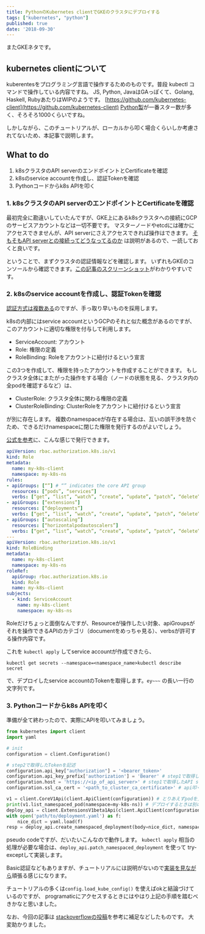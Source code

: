 ```yaml
---
title: PythonのKubernetes clientでGKEのクラスタにデプロイする
tags: ["kubernetes", "python"]
published: true
date: '2018-09-30'
---
```


またGKEネタです。

## kubernetes clientについて

kuberentesをプログラミング言語で操作するためのものです。普段 kubectl コマンドで操作している内容ですね。
JS, Python, JavaはGAっぽくて、Golang, Haskell, RubyあたりはWIPのようです。
[https://github.com/kubernetes-client](https://github.com/kubernetes-client)
[Python製](https://github.com/kubernetes-client/python)が一番スター数が多く、そろそろ1000くらいですね。

しかしながら、このチュートリアルが、ローカルから叩く場合くらいしか考慮されてないため、本記事で説明します。

## What to do

1. k8sクラスタのAPI serverのエンドポイントとCertificateを確認
2. k8sのservice accountを作成し、認証Tokenを確認
3. Pythonコードからk8s APIを叩く

### 1\. k8sクラスタのAPI serverのエンドポイントとCertificateを確認

最初完全に勘違いしていたんですが、GKE上にあるk8sクラスタへの接続にGCPのサービスアカウントなどは一切不要です。
マスターノードやetcdには確かにアクセスできませんが、API serverにさえアクセスできれば操作はできます。
[そもそもAPI serverとの接続ってどうなってるのか](https://kubernetes.io/docs/tasks/administer-cluster/access-cluster-api/) は説明があるので、一読しておくと良いです。

ということで、まずクラスタの認証情報などを確認します。
いずれもGKEのコンソールから確認できます。[この記事のスクリーンショット](https://qiita.com/zaru/items/bf5b4e60ad4d67be8bea)がわかりやすいです。

### 2\. k8sのservice accountを作成し、認証Tokenを確認

[認証方式は複数ある](https://kubernetes.io/docs/reference/access-authn-authz/authentication/)のですが、手っ取り早いものを採用します。

k8sの内部にはservice accountというGCPのそれと似た概念があるのですが、このアカウントに適切な権限を付与して利用します。

* ServiceAccount: アカウント
* Role: 権限の定義
* RoleBinding: Roleをアカウントに紐付けるという宣言

この3つを作成して、権限を持ったアカウントを作成することができます。
もしクラスタ全体にまたがった操作をする場合（ノードの状態を見る、クラスタ内の全podを確認するなど）は、

* ClusterRole: クラスタ全体に関わる権限の定義
* ClusterRoleBinding: ClusterRoleをアカウントに紐付けるという宣言

が別に存在します。
複数のnamespaceが存在する場合は、互いの誤干渉を防ぐため、できるだけnamespaceに閉じた権限を発行するのがよいでしょう。

[公式を参考](https://kubernetes.io/docs/reference/access-authn-authz/rbac/)に、こんな感じで発行できます。

```yaml
apiVersion: rbac.authorization.k8s.io/v1
kind: Role
metadata:
  name: my-k8s-client
  namespace: my-k8s-ns
rules:
- apiGroups: [“”] # “” indicates the core API group
  resources: [“pods”, “services”]
  verbs: [“get”, “list”, “watch”, “create”, “update”, “patch”, “delete”]
- apiGroups: [“extensions”]
  resources: [“deployments”]
  verbs: [“get”, “list”, “watch”, “create”, “update”, “patch”, “delete”]
- apiGroups: [“autoscaling”]
  resources: [“horizontalpodautoscalers”]
  verbs: [“get”, “list”, “watch”, “create”, “update”, “patch”, “delete”]
---
apiVersion: rbac.authorization.k8s.io/v1
kind: RoleBinding
metadata:
  name: my-k8s-client
  namespace: my-k8s-ns
roleRef:
  apiGroup: rbac.authorization.k8s.io
  kind: Role
  name: my-k8s-client
subjects:
  - kind: ServiceAccount
    name: my-k8s-client
    namespace: my-k8s-ns
```

Roleだけちょっと面倒なんですが、Resourceが操作したい対象、apiGroupsがそれを操作できるAPIのカテゴリ（documentをめっちゃ見る）、verbsが許可する操作内容です。

これを `kubectl apply` してservice accountが作成できたら、

```
kubectl get secrets --namespace=<namespace_name>kubectl describe secret
```

で、デプロイしたservice accountのTokenを取得します。`ey~~~` の長い一行の文字列です。

### 3\. Pythonコードからk8s APIを叩く

準備が全て終わったので、実際にAPIを叩いてみましょう。

```python
from kubernetes import client
import yaml

# init
configuration = client.Configuration()

# step2で取得したTokenを記述
configuration.api_key["authorization"] = '<bearer_token>' 
configuration.api_key_prefix['authorization'] = 'Bearer' # step1で取得したAPI serverのエンドポイント 
configuration.host = 'https://<ip_of_api_server>' # step1で取得したAPI serverのCertificate。文字列では渡せなさそう 
configuration.ssl_ca_cert = '<path_to_cluster_ca_certificate>' # api叩くインスタンス生成 

v1 = client.CoreV1Api(client.ApiClient(configuration)) # とりあえずpodを見てみる 
print(v1.list_namespaced_pod(namespace=my-k8s-ns)) # デプロイするときは別のapiインスタンス。まだbetaを使っている 
deploy_api = client.ExtensionsV1beta1Api(client.ApiClient(configuration)) # 定義したyamlを使ってdeploymentを作成 
with open('path/to/deployment.yaml') as f:
    nice_dict = yaml.load(f)
resp = deploy_api.create_namespaced_deployment(body=nice_dict, namespace=my-k8s-ns)
```

pseudo codeですが、だいたいこんなので動作します。
`kubectl apply` 相当の処理が必要な場合は、`deploy_api.patch_namespaced_deployment` を使って try-exceptして実装します。

Basic認証などもありますが、チュートリアルには説明がないので[実装を見ながら](https://github.com/kubernetes-client/python/blob/master/kubernetes/client/configuration.py#L84)頑張る感じになります。

チュートリアルの多くは`config.load_kube_config()` を使えばokと結論づけているのですが、
programaticにアクセスするときにはやはり上記の手順を踏むべきかなと思いました。

なお、今回の記事は
[stackoverflowの投稿](https://stackoverflow.com/questions/48151388/kubernetes-python-client-authentication-issue)を参考に補足などしたものです。
大変助かりました。
